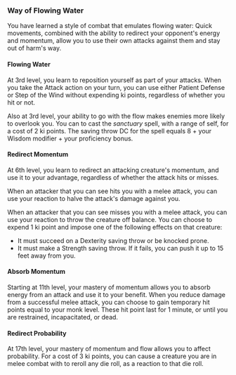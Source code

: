 <style>
  .phb{ background : white;}
  .phb img{ display : none;}
  .phb hr+blockquote{background : white;}
</style>

<!--
Homebrewery links
- Share: http://homebrewery.naturalcrit.com/share/SkQUOB4s0G
- Edit: http://homebrewery.naturalcrit.com/edit/B14LOrViCf
-->

### Way of Flowing Water

You have learned a style of combat that emulates flowing water:  Quick movements, combined with the ability to redirect your opponent's energy and momentum, allow you to use their own attacks against them and stay out of harm's way.

#### Flowing Water

At 3rd level, you learn to reposition yourself as part of your attacks.  When you take the Attack action on your turn, you can use either Patient Defense or Step of the Wind without expending ki points, regardless of whether you hit or not.

Also at 3rd level, your ability to go with the flow makes enemies more likely to overlook you.  You can to cast the *sanctuary* spell, with a range of self, for a cost of 2 ki points.  The saving throw DC for the spell equals 8 + your Wisdom modifier + your proficiency bonus.

#### Redirect Momentum

At 6th level, you learn to redirect an attacking creature's momentum, and use it to your advantage, regardless of whether the attack hits or misses.

When an attacker that you can see hits you with a melee attack, you can use your reaction to halve the attack's damage against you.

When an attacker that you can see misses you with a melee attack, you can use your reaction to throw the creature off balance. You can choose to expend 1 ki point and impose one of the following effects on that creature:

- It must succeed on a Dexterity saving throw or be knocked prone.
- It must make a Strength saving throw. If it fails, you can push it up to 15 feet away from you.

#### Absorb Momentum

Starting at 11th level, your mastery of momentum allows you to absorb energy from an attack and use it to your benefit.  When you reduce damage from a successful melee attack, you can choose to gain temporary hit points equal to your monk level.  These hit point last for 1 minute, or until you are restrained, incapacitated, or dead.

#### Redirect Probability

At 17th level, your mastery of momentum and flow allows you to affect probability.  For a cost of 3 ki points, you can cause a creature you are in melee combat with to reroll any die roll, as a reaction to that die roll.

